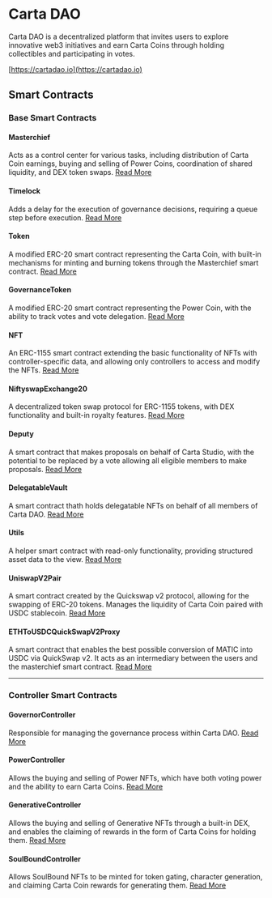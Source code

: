 
# Carta DAO

Carta DAO is a decentralized platform that invites users to explore innovative web3 initiatives and earn Carta Coins through holding collectibles and participating in votes.

[https://cartadao.io](https://cartadao.io)

## Smart Contracts

### Base Smart Contracts

#### Masterchief
Acts as a control center for various tasks, including distribution of Carta Coin earnings, buying and selling of Power Coins, coordination of shared liquidity, and DEX token swaps. [Read More](Masterchief)


#### Timelock
Adds a delay for the execution of governance decisions, requiring a queue step before execution. [Read More](Timelock)

#### Token
A modified ERC-20 smart contract representing the Carta Coin, with built-in mechanisms for minting and burning tokens through the Masterchief smart contract.  [Read More](Token)

#### GovernanceToken
A modified ERC-20 smart contract representing the Power Coin, with the ability to track votes and vote delegation. [Read More](GovernanceToken)

#### NFT
An ERC-1155 smart contract extending the basic functionality of NFTs with controller-specific data, and allowing only controllers to access and modify the NFTs. [Read More](NFT)

#### NiftyswapExchange20
A decentralized token swap protocol for ERC-1155 tokens, with DEX functionality and built-in royalty features. [Read More](NiftyswapExchange20)

#### Deputy
A smart contract that makes proposals on behalf of Carta Studio, with the potential to be replaced by a vote allowing all eligible members to make proposals. [Read More](Deputy)

#### DelegatableVault
A smart contract thath holds delegatable NFTs on behalf of all members of Carta DAO. [Read More](DelegatableVault)

#### Utils
A helper smart contract with read-only functionality, providing structured asset data to the view. [Read More](Utils)

#### UniswapV2Pair
A smart contract created by the Quickswap v2 protocol, allowing for the swapping of ERC-20 tokens. Manages the liquidity of Carta Coin paired with USDC stablecoin. [Read More](UniswapV2Pair)

#### ETHToUSDCQuickSwapV2Proxy
A smart contract that enables the best possible conversion of MATIC into USDC via QuickSwap v2. It acts as an intermediary between the users and the masterchief smart contract. [Read More](ETHToUSDCQuickSwapV2Proxy)

***

### Controller Smart Contracts

#### GovernorController
Responsible for managing the governance process within Carta DAO. [Read More](GovernorController)

#### PowerController
Allows the buying and selling of Power NFTs, which have both voting power and the ability to earn Carta Coins. [Read More](PowerController)

#### GenerativeController
Allows the buying and selling of Generative NFTs through a built-in DEX, and enables the claiming of rewards in the form of Carta Coins for holding them. [Read More](GenerativeController)

#### SoulBoundController
Allows SoulBound NFTs to be minted for token gating, character generation, and claiming Carta Coin rewards for generating them. [Read More](SoulBoundController)
